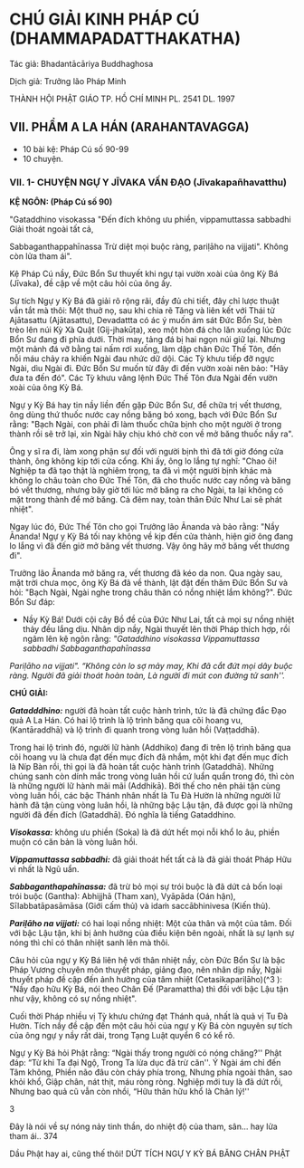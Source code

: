 # CHÚ GIẢI KINH PHÁP CÚ (DHAMMAPADATTHAKATHA)

Tác giả: Bhadantācāriya Buddhaghosa

Dịch giả: Trưởng lão Pháp Minh

THÀNH HỘI PHẬT GIÁO TP. HỒ CHÍ MINH
PL. 2541 DL. 1997

## VII. PHẨM A LA HÁN (ARAHANTAVAGGA)

- 10 bài kệ: Pháp Cú số 90-99
- 10 chuyện.

### VII. 1- CHUYỆN NGỰ Y JĪVAKA VẤN ĐẠO (Jīvakapañhavatthu)

**KỆ NGÔN: (Pháp Cú số 90)**

"Gataddhino visokassa "Đến đích không ưu phiền, vippamuttassa sabbadhi Giải thoát ngoài tất cả,

Sabbaganthappahīnassa Trừ diệt mọi buộc ràng, pariḷāho na vijjati". Không còn lửa tham ái".

Kệ Pháp Cú nầy, Đức Bổn Sư thuyết khi ngự tại vườn xoài của ông Kỳ Bá (Jīvaka), đề cập về một câu hỏi của ông ấy.

Sự tích Ngự y Kỳ Bá đã giải rõ rộng rãi, đầy đủ chi tiết, đây chỉ lược thuật vắn tắt mà thôi:
Một thuở nọ, sau khi chia rẽ Tăng và liên kết với Thái tử Ajātasattu (Ajātasattu), Devadattta có ác ý muốn ám sát Đức Bổn Sư, bèn trèo lên núi Kỳ Xà Quật (Gij-jhakūṭa), xeo một hòn đá cho lăn xuống lúc Đức Bổn Sư đang đi phía dưới. Thời may, tảng đá bị hai ngọn núi giữ lại. Nhưng một mảnh đá vỡ bằng tai nấm rơi xuống, làm dập chân Đức Thế Tôn, đến nỗi máu chảy ra khiến Ngài đau nhức dữ dội. Các Tỳ khưu tiếp đỡ ngực Ngài, dìu Ngài đi. Đức Bổn Sư muốn từ đây đi đến vườn xoài nên bảo: "Hãy đưa ta đến đó". Các Tỳ khưu vâng lệnh Đức Thế Tôn đưa Ngài đến vườn xoài của ông Kỳ
Bá.

Ngự y Kỳ Bá hay tin nầy liền đến gặp Đức Bổn Sư, để chữa trị vết thương, ông dùng thứ thuốc nước cay nồng băng bó xong, bạch với Đức Bổn Sư rằng: "Bạch Ngài, con phải đi làm thuốc chữa bịnh cho một người ở trong thành rồi sẽ trở lại, xin Ngài hãy chịu khó chờ con về mở băng thuốc nầy ra".

Ông y sĩ ra đi, làm xong phận sự đối với người bịnh thì đã tới giờ đóng cửa thành, ông không kịp tới cửa cổng. Khi ấy, ông lo lắng tự nghĩ: "Chao ôi! Nghiệp ta đã tạo thật là nghiêm trọng, ta đã vì một người bịnh khác mà không lo châu toàn cho Đức Thế Tôn, đã cho thuốc nước cay nồng và băng bó vết thương, nhưng bây giờ tới lúc mở băng ra cho Ngài, ta lại không có mặt trong thành để mở băng. Cả đêm nay, toàn thân Đức Như Lai sẽ phát nhiệt".

Ngay lúc đó, Đức Thế Tôn cho gọi Trưởng lão Ānanda và bảo rằng: "Nầy Ānanda! Ngự y Kỳ Bá tối nay không về kịp đến cửa thành, hiện giờ ông đang lo lắng vì đã đến giờ mở băng vết thương. Vậy ông hãy mở băng vết thương đi".

Trưởng lão Ānanda mở băng ra, vết thương đã kéo da non.
Qua ngày sau, mặt trời chưa mọc, ông Kỳ Bá đã về thành, lật đật đến thăm Đức Bổn Sư và hỏi: "Bạch Ngài, Ngài nghe trong châu thân có nồng nhiệt lắm không?". Đức Bổn Sư đáp:

- Nầy Kỳ Bá! Dưới cội cây Bồ đề của Đức Như Lai, tất cả mọi sự nồng nhiệt thảy đều lắng dịu.
  Nhân dịp nầy, Ngài thuyết lên thời Pháp thích hợp, rồi ngâm lên kệ ngôn rằng: _"Gataddhino visokassa
  Vippamuttassa sabbadhi
  Sabbaganthapahīnassa_

_Pariḷāho na vijjati". “Không còn lo sợ mảy may,
Khi đã cắt đứt mọi dây buộc ràng.
Người đã giải thoát hoàn toàn,
Là người đi mút con đường tử sanh''._

**CHÚ GIẢI:**

**_Gatadddhino:_** người đã hoàn tất cuộc hành trình, tức là đã chứng đắc Đạo quả A La Hán. Có hai lộ trình là lộ trình băng qua cõi hoang vu, (Kantāraddhā) và lộ trình đi quanh trong vòng luân hồi (Vaṭṭaddhā).

Trong hai lộ trình đó, người lữ hành (Addhiko) đang đi trên lộ trình băng qua cõi hoang vu là chưa đạt đến mục đích đã nhắm, một khi đạt đến mục đích là Níp Bàn rồi, thì gọi là đã hoàn tất cuộc hành trình (Gataddhā). Những chúng sanh còn dính mắc trong vòng luân hồi cứ luẩn quẩn trong đó, thì còn là những người lữ hành mãi mãi (Addhikā). Bởi thế cho nên phải tận cùng vòng luân hồi, các bậc Thánh nhân nhất là Tu Đà Hườn là những người lữ hành đã tận cùng vòng luân hồi, là những bậc
Lậu tận, đã được gọi là những người đã đến đích (Gataddhā). Đó nghĩa là tiếng Gataddhino.

**_Visokassa:_** không ưu phiền (Soka) là đã dứt hết mọi nỗi khổ lo âu, phiền muộn có căn bản là vòng luân hồi.

**_Vippamuttassa sabbadhi:_** đã giải thoát hết tất cả là đã giải thoát Pháp Hữu vi nhất là Ngũ uẩn.

**_Sabbaganthapahīnassa:_** đã trừ bỏ mọi sự trói buộc là đã dứt cả bốn loại trói buộc (Gantha):
Abhijjhā (Tham xan), Vyāpāda (Oán hận), Sīlabbatāpasāmāsa (Giới cấm thủ) và idaṁ saccābhinivesa (Kiến thủ).

**_Pariḷāho na vijjati:_** có hai loại nồng nhiệt: Một của thân và một của tâm. Đối với bậc Lậu tận, khi bị ảnh hưởng của điều kiện bên ngoài, nhất là sự lạnh sự nóng thì chỉ có thân nhiệt sanh lên mà thôi.

Câu hỏi của ngự y Kỳ Bá liên hệ với thân nhiệt nầy, còn Đức Bổn Sư là bậc Pháp Vương chuyên môn thuyết pháp, giảng đạo, nên nhân dịp nầy, Ngài thuyết pháp đề cập đến ảnh hưởng của tâm nhiệt (Cetasikapariḷāho)(^3 ): "Nầy đạo hữu Kỳ Bá, nói theo Chân Đế (Paramattha) thì đối với bậc Lậu tận như vậy, không có sự nồng nhiệt".

Cuối thời Pháp nhiều vị Tỳ khưu chứng đạt Thánh quả, nhất là quả vị Tu Đà Hườn.
Tích nầy đề cập đến một câu hỏi của ngự y Kỳ Bá còn nguyên sự tích của ông ngự y nầy rất dài, trong Tạng Luật quyển 6 có kể rõ.

Ngự y Kỳ Bá hỏi Phật rằng: “Ngài thấy trong người có nóng chăng?''
Phật đáp: “Từ khi Ta đại Ngộ,
Trong Ta lửa dục đã trừ căn''. Ý Ngài ám chỉ đến Tâm không,
Phiền não đâu còn cháy phía trong,
Nhưng phía ngoài thân, sao khỏi khổ,
Giập chân, nát thịt, máu ròng ròng.
Nghiệp mới tuy là đã dứt rồi,
Nhưng bao quả cũ vẫn còn nhồi, “Hữu thân hữu khổ là Chân lý!''

3

Đây là nói về sự nóng nảy tinh thần, do nhiệt độ của tham, sân... hay lửa tham ái.. 374

Dầu Phật hay ai, cũng thế thôi!
DỨT TÍCH NGỰ Y KỲ BÁ BĂNG CHÂN PHẬT
